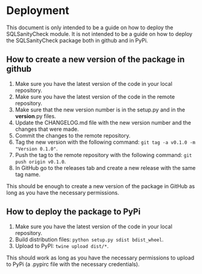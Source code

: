 # Deployment
This document is only intended to be a guide on how to deploy the SQLSanityCheck module. It is not intended to be a 
guide on how to deploy the SQLSanityCheck package both in github and in PyPi.

## How to create a new version of the package in github
1. Make sure you have the latest version of the code in your local repository.
2. Make sure you have the latest version of the code in the remote repository.
3. Make sure that the new version number is in the setup.py and in the __version__.py files.
4. Update the CHANGELOG.md file with the new version number and the changes that were made.
5. Commit the changes to the remote repository.
6. Tag the new version with the following command: `git tag -a v0.1.0 -m "Version 0.1.0"`.
7. Push the tag to the remote repository with the following command: `git push origin v0.1.0`.
8. In GitHub go to the releases tab and create a new release with the same tag name.

This should be enough to create a new version of the package in GitHub as long as you have the necessary permissions.

## How to deploy the package to PyPi
1. Make sure you have the latest version of the code in your local repository.
2. Build distribution files: `python setup.py sdist bdist_wheel`.
3. Upload to PyPI: `twine upload dist/*`.

This should work as long as you have the necessary permissions to upload to PyPi (a .pypirc file with the necessary 
credentials).
